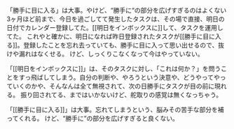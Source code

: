 「勝手に目に入る」は大事。やけど、“勝手に“の部分を広げすぎるのはよくない
3ヶ月ほど前まで、今日を過ごしてて発生したタスクは、その場で直接、明日の日付でカレンダー登録してた。[[明日をインボックスに]]して、タスクを運用してた。
これやと確かに、明日になれば昨日登録されたタスクが[[勝手に目に入る]]。登録したことを忘れ去っていても、勝手に目に入って思い出せるので、抜けや漏れはなくせる。
けど、しっくりこなくなって今はやっていない。

「[[明日をインボックスに]]」は、そのタスクに対し、「これは何か？」を問うことをすっ飛ばしてしまう。自分の判断や、やろうという決意や、どうやってやっていくのかや、そんなんは全て無視されて、次の日勝手にタスクが目の前に現れる。
振り回されてる、まではいかないけど、舵取りの感覚は無くなっちゃう。

「[[勝手に目に入る]]」は大事。忘れてしまうという、脳みその苦手な部分を補ってくれる。
けど、“勝手に”の部分を広げすぎると良くない。

